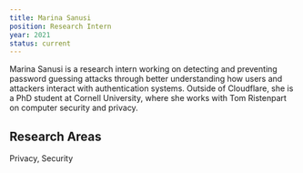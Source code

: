 ```yaml
---
title: Marina Sanusi
position: Research Intern
year: 2021
status: current
---
```

Marina Sanusi is a research intern working on detecting and preventing password guessing attacks through better understanding how users and attackers interact with authentication systems. Outside of Cloudflare, she is a PhD student at Cornell University, where she works with Tom Ristenpart on computer security and privacy.

## Research Areas 
Privacy, Security
